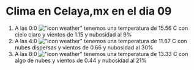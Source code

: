 # Clima en Celaya,mx en el dia 09

1. A las 0:0 !["icon weather"](http://openweathermap.org/img/w/01n.png) tenemos una temperatura de 15.56 C con cielo claro y  vientos de 1.15 y nubosidad al 9%
1. A las 4:0 !["icon weather"](http://openweathermap.org/img/w/03n.png) tenemos una temperatura de 11.67 C con nubes dispersas y  vientos de 0.66 y nubosidad al 30%
1. A las 8:0 !["icon weather"](http://openweathermap.org/img/w/02d.png) tenemos una temperatura de 13.33 C con algo de nubes y  vientos de 0.44 y nubosidad al 21%
